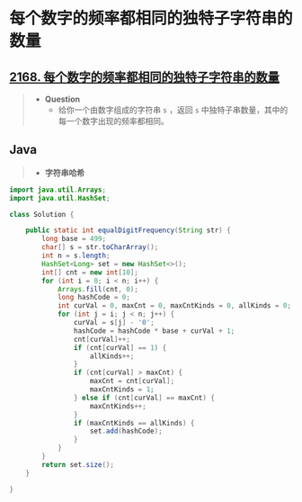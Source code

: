# 每个数字的频率都相同的独特子字符串的数量

## [2168. 每个数字的频率都相同的独特子字符串的数量](https://leetcode.cn/problems/unique-substrings-with-equal-digit-frequency/)

> - **Question**
>   - 给你一个由数字组成的字符串 `s` ，返回 `s` 中独特子串数量，其中的每一个数字出现的频率都相同。

## Java

> - **字符串哈希**

```java
import java.util.Arrays;
import java.util.HashSet;

class Solution {

    public static int equalDigitFrequency(String str) {
        long base = 499;
        char[] s = str.toCharArray();
        int n = s.length;
        HashSet<Long> set = new HashSet<>();
        int[] cnt = new int[10];
        for (int i = 0; i < n; i++) {
            Arrays.fill(cnt, 0);
            long hashCode = 0;
            int curVal = 0, maxCnt = 0, maxCntKinds = 0, allKinds = 0;
            for (int j = i; j < n; j++) {
                curVal = s[j] - '0';
                hashCode = hashCode * base + curVal + 1;
                cnt[curVal]++;
                if (cnt[curVal] == 1) {
                    allKinds++;
                }
                if (cnt[curVal] > maxCnt) {
                    maxCnt = cnt[curVal];
                    maxCntKinds = 1;
                } else if (cnt[curVal] == maxCnt) {
                    maxCntKinds++;
                }
                if (maxCntKinds == allKinds) {
                    set.add(hashCode);
                }
            }
        }
        return set.size();
    }

}
```

